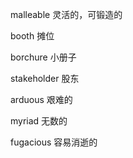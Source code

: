 malleable 灵活的，可锻造的

booth 摊位

borchure 小册子

stakeholder 股东

arduous 艰难的

myriad 无数的

fugacious 容易消逝的